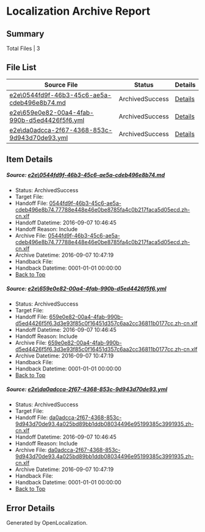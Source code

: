 # <a name='report-top'></a> Localization Archive Report

## Summary
 Total Files | 3

## File List
 Source File | Status | Details 
 ----------- | ------ | ------- 
 [e2e\0544fd9f-46b3-45c6-ae5a-cdeb496e8b74.md](https://github.com/OpenLocalizationTestOrg/ol-test0/blob/38e03db71ff1ae45df11deac66ea5dd72c6a663b/e2e/0544fd9f-46b3-45c6-ae5a-cdeb496e8b74.md) | ArchivedSuccess | [Details](#2fd9f7a576d3942bf21deea1a22c79b2e2e9e5851)
 [e2e\659e0e82-00a4-4fab-990b-d5ed4426f5f6.yml](https://github.com/OpenLocalizationTestOrg/ol-test0/blob/38e03db71ff1ae45df11deac66ea5dd72c6a663b/e2e/659e0e82-00a4-4fab-990b-d5ed4426f5f6.yml) | ArchivedSuccess | [Details](#c6aa77ef70e78028f388f40801895e945e58a5d43)
 [e2e\da0adcca-2f67-4368-853c-9d943d70de93.yml](https://github.com/OpenLocalizationTestOrg/ol-test0/blob/38e03db71ff1ae45df11deac66ea5dd72c6a663b/e2e/da0adcca-2f67-4368-853c-9d943d70de93.yml) | ArchivedSuccess | [Details](#2ac6d77bd5ce686064431f57ac881a2f815bae526)

## Item Details
##### <a name='2fd9f7a576d3942bf21deea1a22c79b2e2e9e5851'></a> Source: [e2e\0544fd9f-46b3-45c6-ae5a-cdeb496e8b74.md](https://github.com/OpenLocalizationTestOrg/ol-test0/blob/38e03db71ff1ae45df11deac66ea5dd72c6a663b/e2e/0544fd9f-46b3-45c6-ae5a-cdeb496e8b74.md)
* Status: ArchivedSuccess
* Target File: 
* Handoff File: [0544fd9f-46b3-45c6-ae5a-cdeb496e8b74.77788e448e46e0be8785fa4c0b217faca5d05ecd.zh-cn.xlf](https://github.com/OpenLocalizationTestOrg/ol-test0-handoff/blob/f72a2478d3fd786dcb746effcc8d3ec28eca6690/ol-handoff/OpenLocalizationTestOrg/ol-test0-zhcn/ci/ht/0544fd9f-46b3-45c6-ae5a-cdeb496e8b74.77788e448e46e0be8785fa4c0b217faca5d05ecd.zh-cn.xlf)
* Handoff Datetime: 2016-09-07 10:46:45
* Handoff Reason: Include
* Archive File: [0544fd9f-46b3-45c6-ae5a-cdeb496e8b74.77788e448e46e0be8785fa4c0b217faca5d05ecd.zh-cn.xlf](https://github.com/OpenLocalizationTestOrg/ol-test0-handoff/blob/d0225eb11a950f11e1bf841c482a6881cb5112bb/ol-archive/OpenLocalizationTestOrg/ol-test0-zhcn/ci/ht/0544fd9f-46b3-45c6-ae5a-cdeb496e8b74.77788e448e46e0be8785fa4c0b217faca5d05ecd.zh-cn.xlf)
* Archive Datetime: 2016-09-07 10:47:19
* Handback File: 
* Handback Datetime: 0001-01-01 00:00:00
* [Back to Top](#report-top)

##### <a name='c6aa77ef70e78028f388f40801895e945e58a5d43'></a> Source: [e2e\659e0e82-00a4-4fab-990b-d5ed4426f5f6.yml](https://github.com/OpenLocalizationTestOrg/ol-test0/blob/38e03db71ff1ae45df11deac66ea5dd72c6a663b/e2e/659e0e82-00a4-4fab-990b-d5ed4426f5f6.yml)
* Status: ArchivedSuccess
* Target File: 
* Handoff File: [659e0e82-00a4-4fab-990b-d5ed4426f5f6.3d3e93f85c0f16451d357c6aa2cc36811b0177cc.zh-cn.xlf](https://github.com/OpenLocalizationTestOrg/ol-test0-handoff/blob/f72a2478d3fd786dcb746effcc8d3ec28eca6690/ol-handoff/OpenLocalizationTestOrg/ol-test0-zhcn/ci/ht/659e0e82-00a4-4fab-990b-d5ed4426f5f6.3d3e93f85c0f16451d357c6aa2cc36811b0177cc.zh-cn.xlf)
* Handoff Datetime: 2016-09-07 10:46:45
* Handoff Reason: Include
* Archive File: [659e0e82-00a4-4fab-990b-d5ed4426f5f6.3d3e93f85c0f16451d357c6aa2cc36811b0177cc.zh-cn.xlf](https://github.com/OpenLocalizationTestOrg/ol-test0-handoff/blob/d0225eb11a950f11e1bf841c482a6881cb5112bb/ol-archive/OpenLocalizationTestOrg/ol-test0-zhcn/ci/ht/659e0e82-00a4-4fab-990b-d5ed4426f5f6.3d3e93f85c0f16451d357c6aa2cc36811b0177cc.zh-cn.xlf)
* Archive Datetime: 2016-09-07 10:47:19
* Handback File: 
* Handback Datetime: 0001-01-01 00:00:00
* [Back to Top](#report-top)

##### <a name='2ac6d77bd5ce686064431f57ac881a2f815bae526'></a> Source: [e2e\da0adcca-2f67-4368-853c-9d943d70de93.yml](https://github.com/OpenLocalizationTestOrg/ol-test0/blob/38e03db71ff1ae45df11deac66ea5dd72c6a663b/e2e/da0adcca-2f67-4368-853c-9d943d70de93.yml)
* Status: ArchivedSuccess
* Target File: 
* Handoff File: [da0adcca-2f67-4368-853c-9d943d70de93.4a025bd89bb1ddb08034496e95199385c3991935.zh-cn.xlf](https://github.com/OpenLocalizationTestOrg/ol-test0-handoff/blob/f72a2478d3fd786dcb746effcc8d3ec28eca6690/ol-handoff/OpenLocalizationTestOrg/ol-test0-zhcn/ci/ht/da0adcca-2f67-4368-853c-9d943d70de93.4a025bd89bb1ddb08034496e95199385c3991935.zh-cn.xlf)
* Handoff Datetime: 2016-09-07 10:46:45
* Handoff Reason: Include
* Archive File: [da0adcca-2f67-4368-853c-9d943d70de93.4a025bd89bb1ddb08034496e95199385c3991935.zh-cn.xlf](https://github.com/OpenLocalizationTestOrg/ol-test0-handoff/blob/d0225eb11a950f11e1bf841c482a6881cb5112bb/ol-archive/OpenLocalizationTestOrg/ol-test0-zhcn/ci/ht/da0adcca-2f67-4368-853c-9d943d70de93.4a025bd89bb1ddb08034496e95199385c3991935.zh-cn.xlf)
* Archive Datetime: 2016-09-07 10:47:19
* Handback File: 
* Handback Datetime: 0001-01-01 00:00:00
* [Back to Top](#report-top)


## Error Details

Generated by OpenLocalization.
